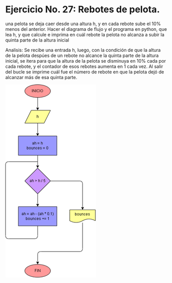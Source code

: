 # Ejercicio No. 27: Rebotes de pelota.

una pelota se deja caer desde una altura h, y en cada rebote sube el 10% menos del anterior. Hacer el diagrama de flujo y el programa en python, que lea h, y que calcule e imprima en cuál rebote la pelota no alcanza a subir la quinta parte de la altura inicial

Analisis:
Se recibe una entrada h, luego, con la condición de que la altura de la pelota despúes de un rebote no alcance la quinta parte de la altura inicial, se itera para que la altura de la pelota se disminuya en 10% cada por cada rebote, y el contador de esos rebotes aumenta en 1 cada vez. Al salir del bucle se imprime cuál fue el número de rebote en que la pelota dejó de alcanzar más de esa quinta parte.

![diagrama](diagrama.png "diagrama de flujo")